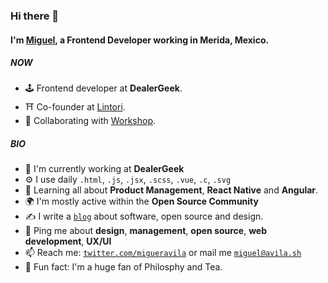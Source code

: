 ### Hi there 👋

#### I'm [Miguel](https://avila.sh), a Frontend Developer working in Merida, Mexico.

##### NOW

- 🕹️ Frontend developer at **DealerGeek**.
- ⛩️ Co-founder at [Lintori](https://github.com/Lintori).
- 💾 Collaborating with [Workshop](https://heyworkshop.github.io/Site/).

##### BIO

- 🏢 I'm currently working at **DealerGeek**
- ⚙️ I use daily `.html`, `.js`, `.jsx`, `.scss`, `.vue`, `.c`, `.svg`
- 🌱 Learning all about **Product Management**, **React Native** and **Angular**.
- 🌍 I'm mostly active within the **Open Source Community**
- ✍️ I write a [`blog`](https://avila.sh/blog) about software, open source and design.
- 💬 Ping me about **design**, **management**, **open source**, **web development**, **UX/UI**
- 📫 Reach me: [`twitter.com/migueravila`](https://twitter.com/migueravila) or mail me [`miguel@avila.sh`](mailto:me@avila.sh)
- 🍵 Fun fact: I'm a huge fan of Philosphy and Tea.